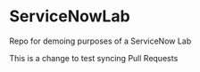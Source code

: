 # ServiceNowLab
Repo for demoing purposes of a ServiceNow Lab

This is a change to test syncing Pull Requests
